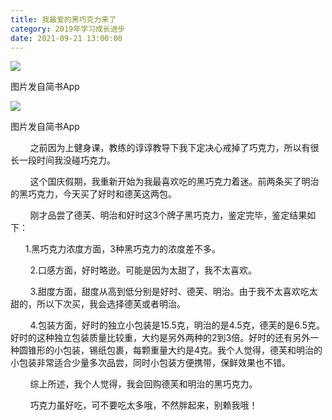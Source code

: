 ```yaml
---
title: 我最爱的黑巧克力来了
category: 2019年学习成长进步
date: 2021-09-21 13:00:00
---
```


![](https://markdown-1301532546.cos.ap-guangzhou.myqcloud.com/peipei_blog/20210921150353.jpeg)  

图片发自简书App

![](https://markdown-1301532546.cos.ap-guangzhou.myqcloud.com/peipei_blog/20210921150355.jpeg)  

图片发自简书App

        之前因为上健身课，教练的谆谆教导下我下定决心戒掉了巧克力，所以有很长一段时间我没碰巧克力。

        这个国庆假期，我重新开始为我最喜欢吃的黑巧克力着迷。前两条买了明治的黑巧克力，今天买了好时和德芙这两包。

        刚才品尝了德芙、明治和好时这3个牌子黑巧克力，鉴定完毕，鉴定结果如下：

      1.黑巧克力浓度方面，3种黑巧克力的浓度差不多。

        2.口感方面，好时略逊。可能是因为太甜了，我不太喜欢。

        3.甜度方面，甜度从高到低分别是好时、德芙、明治。由于我不太喜欢吃太甜的，所以下次买，我会选择德芙或者明治。

        4.包装方面，好时的独立小包装是15.5克，明治的是4.5克，德芙的是6.5克。好时的这种独立包装质量比较重，大约是另外两种的2到3倍。好时的还有另外一种圆锥形的小包装，锡纸包裹，每颗重量大约是4克。我个人觉得，德芙和明治的小包装非常适合少量多次品尝，同时小包装方便携带，保鲜效果也不错。  

        综上所述，我个人觉得，我会回购德芙和明治的黑巧克力。

        巧克力虽好吃，可不要吃太多哦，不然胖起来，别赖我哦！